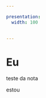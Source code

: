 ```yaml
---

presentation:
  width: 100
  

---
```


<!-- slide  -->
# Eu
<!-- slide  -->
teste da nota
<!-- slide vertical=true -->
estou
